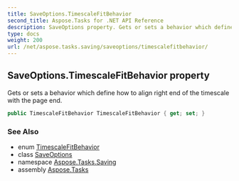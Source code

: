 ```yaml
---
title: SaveOptions.TimescaleFitBehavior
second_title: Aspose.Tasks for .NET API Reference
description: SaveOptions property. Gets or sets a behavior which define how to align right end of the timescale with the page end
type: docs
weight: 200
url: /net/aspose.tasks.saving/saveoptions/timescalefitbehavior/
---
```

## SaveOptions.TimescaleFitBehavior property

Gets or sets a behavior which define how to align right end of the timescale with the page end.

```csharp
public TimescaleFitBehavior TimescaleFitBehavior { get; set; }
```

### See Also

* enum [TimescaleFitBehavior](../../../aspose.tasks.visualization/timescalefitbehavior/)
* class [SaveOptions](../)
* namespace [Aspose.Tasks.Saving](../../saveoptions/)
* assembly [Aspose.Tasks](../../../)


